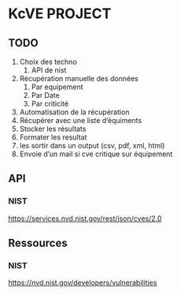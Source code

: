 # KcVE PROJECT


## TODO

1. Choix des techno
    1. API de nist
2. Récupération manuelle des données 
    1. Par equipement
    2. Par Date 
    3. Par criticité 
3. Automatisation de la récupération 
4. Récupérer avec une liste d’équiments
5. Stocker les résultats 
6. Formater les resultat 
7. les sortir dans un output (csv, pdf, xml, html)
8. Envoie d’un mail si cve critique sur équipement


## API

### NIST

https://services.nvd.nist.gov/rest/json/cves/2.0



## Ressources

### NIST

https://nvd.nist.gov/developers/vulnerabilities


